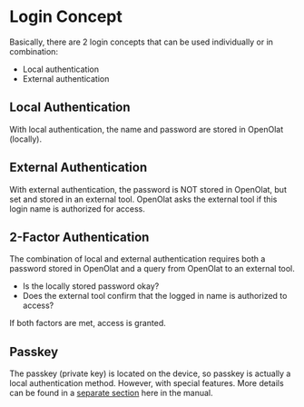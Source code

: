 # Login Concept

Basically, there are 2 login concepts that can be used individually or in combination:

* Local authentication
* External authentication

## Local Authentication

With local authentication, the name and password are stored in OpenOlat (locally).

## External Authentication

With external authentication, the password is NOT stored in OpenOlat, but set and stored in an external tool. OpenOlat asks the external tool if this login name is authorized for access.

## 2-Factor Authentication

The combination of local and external authentication requires both a password stored in OpenOlat and a query from OpenOlat to an external tool.

* Is the locally stored password okay?
* Does the external tool confirm that the logged in name is authorized to access?

If both factors are met, access is granted.

## Passkey

The passkey (private key) is located on the device, so passkey is actually a local authentication method. However, with special features. More details can be found in a [separate section](../login_registration/Passkey.md) here in the manual.